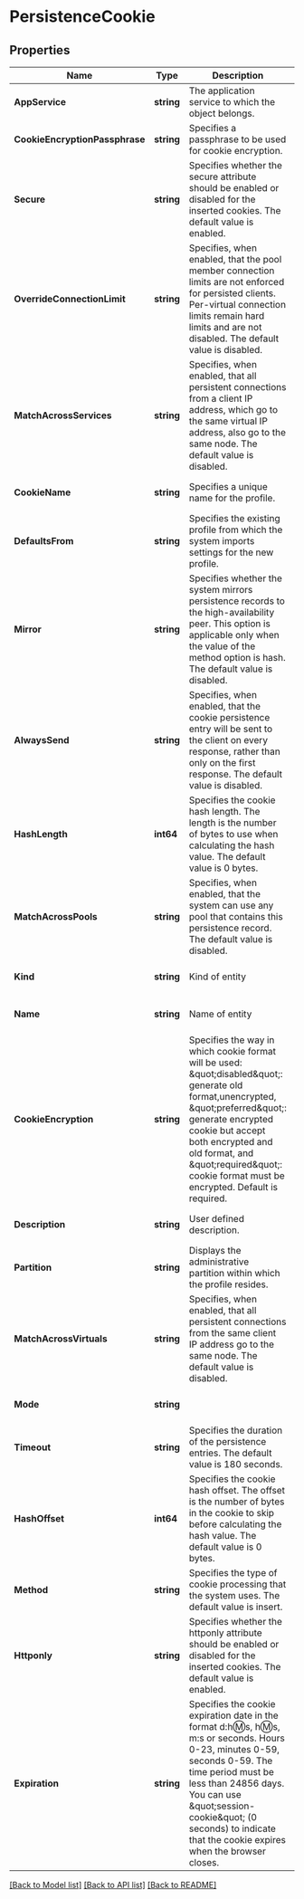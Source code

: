 # PersistenceCookie

## Properties
Name | Type | Description | Notes
------------ | ------------- | ------------- | -------------
**AppService** | **string** | The application service to which the object belongs. | [optional] [default to null]
**CookieEncryptionPassphrase** | **string** | Specifies a passphrase to be used for cookie encryption. | [optional] [default to null]
**Secure** | **string** | Specifies whether the secure attribute should be enabled or disabled for the inserted cookies. The default value is enabled. | [optional] [default to null]
**OverrideConnectionLimit** | **string** | Specifies, when enabled, that the pool member connection limits are not enforced for persisted clients. Per-virtual connection limits remain hard limits and are not disabled. The default value is disabled. | [optional] [default to null]
**MatchAcrossServices** | **string** | Specifies, when enabled, that all persistent connections from a client IP address, which go to the same virtual IP address, also go to the same node. The default value is disabled. | [optional] [default to null]
**CookieName** | **string** | Specifies a unique name for the profile. | [optional] [default to null]
**DefaultsFrom** | **string** | Specifies the existing profile from which the system imports settings for the new profile. | [optional] [default to null]
**Mirror** | **string** | Specifies whether the system mirrors persistence records to the high-availability peer. This option is applicable only when the value of the method option is hash. The default value is disabled. | [optional] [default to null]
**AlwaysSend** | **string** | Specifies, when enabled, that the cookie persistence entry will be sent to the client on every response, rather than only on the first response.  The default value is disabled. | [optional] [default to null]
**HashLength** | **int64** | Specifies the cookie hash length. The length is the number of bytes to use when calculating the hash value. The default value is 0 bytes. | [optional] [default to 0]
**MatchAcrossPools** | **string** | Specifies, when enabled, that the system can use any pool that contains this persistence record. The default value is disabled. | [optional] [default to null]
**Kind** | **string** | Kind of entity | [optional] [default to null]
**Name** | **string** | Name of entity | [optional] [default to null]
**CookieEncryption** | **string** | Specifies the way in which cookie format will be used: \&quot;disabled\&quot;: generate old format,unencrypted, \&quot;preferred\&quot;: generate encrypted cookie but accept both encrypted and old format, and \&quot;required\&quot;: cookie format must be encrypted. Default is required. | [optional] [default to null]
**Description** | **string** | User defined description. | [optional] [default to null]
**Partition** | **string** | Displays the administrative partition within which the profile resides. | [optional] [default to null]
**MatchAcrossVirtuals** | **string** | Specifies, when enabled, that all persistent connections from the same client IP address go to the same node. The default value is disabled. | [optional] [default to null]
**Mode** | **string** |  | [optional] [default to null]
**Timeout** | **string** | Specifies the duration of the persistence entries. The default value is 180 seconds. | [optional] [default to null]
**HashOffset** | **int64** | Specifies the cookie hash offset. The offset is the number of bytes in the cookie to skip before calculating the hash value. The default value is 0 bytes. | [optional] [default to 0]
**Method** | **string** | Specifies the type of cookie processing that the system uses. The default value is insert. | [optional] [default to null]
**Httponly** | **string** | Specifies whether the httponly attribute should be enabled or disabled for the inserted cookies. The default value is enabled. | [optional] [default to null]
**Expiration** | **string** | Specifies the cookie expiration date in the format d:h:m:s, h:m:s, m:s or seconds. Hours 0-23, minutes 0-59, seconds 0-59. The time period must be less than 24856 days. You can use \&quot;session-cookie\&quot; (0 seconds) to indicate that the cookie expires when the browser closes. | [optional] [default to null]

[[Back to Model list]](../README.md#documentation-for-models) [[Back to API list]](../README.md#documentation-for-api-endpoints) [[Back to README]](../README.md)


